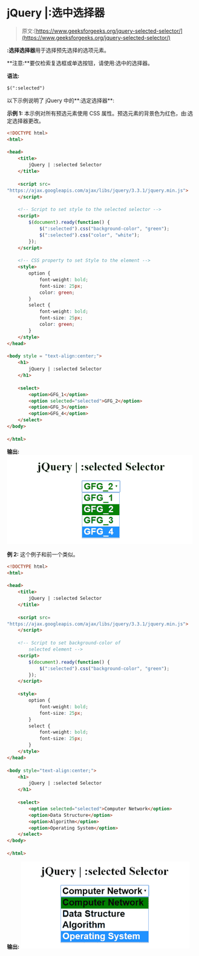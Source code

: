 # jQuery |:选中选择器

> 原文:[https://www.geeksforgeeks.org/jquery-selected-selector/](https://www.geeksforgeeks.org/jquery-selected-selector/)

**:选择选择器**用于选择预先选择的选项元素。

**注意:**要仅检索复选框或单选按钮，请使用:选中的选择器。

**语法:**

```html
$(":selected")
```

以下示例说明了 jQuery 中的**:选定选择器**:

**示例 1:** 本示例对所有预选元素使用 CSS 属性。预选元素的背景色为红色，由:选定选择器更改。

```html
<!DOCTYPE html>  
<html>  

<head> 
    <title> 
        jQuery | :selected Selector
    </title>

    <script src=
"https://ajax.googleapis.com/ajax/libs/jquery/3.3.1/jquery.min.js">
    </script>

    <!-- Script to set style to the selected selector -->
    <script>
        $(document).ready(function() {
            $(":selected").css("background-color", "green");
            $(":selected").css("color", "white");
        });
    </script>

    <!-- CSS property to set Style to the element -->
    <style>
        option {
            font-weight: bold;
            font-size: 25px;
            color: green;
        }
        select {
            font-weight: bold;
            font-size: 25px;
            color: green;
        }
    </style>
</head> 

<body style = "text-align:center;">  
    <h1>  
        jQuery | :selected Selector
    </h1>  

    <select>
        <option>GFG_1</option>
        <option selected="selected">GFG_2</option>
        <option>GFG_3</option>
        <option>GFG_4</option>
    </select>
</body>  

</html>   
```

**输出:**
![](img/c445a6c7f978a4f55f1e2952705c59d6.png)

**例 2:** 这个例子和前一个类似。

```html
<!DOCTYPE html>  
<html>  

<head> 
    <title> 
        jQuery | :selected Selector
    </title>

    <script src=
"https://ajax.googleapis.com/ajax/libs/jquery/3.3.1/jquery.min.js">
    </script>

    <!-- Script to set background-color of
        selected element -->
    <script>
        $(document).ready(function() {
            $(":selected").css("background-color", "green");
        });
    </script>

    <style>
        option {
            font-weight: bold;
            font-size: 25px;
        }
        select {
            font-weight: bold;
            font-size: 25px;
        }
    </style>
</head> 

<body style="text-align:center;">  
    <h1>  
        jQuery | :selected Selector
    </h1>  

    <select>
        <option selected="selected">Computer Network</option>
        <option>Data Structure</option>
        <option>Algorithm</option>
        <option>Operating System</option>
    </select>
</body>  

</html>     
```

**输出:**
![](img/cf99ffde9e2e829e8697ca208d35b314.png)